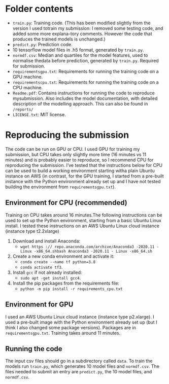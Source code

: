 # Folder contents
- `train.py`: Training code. (This has been modified slightly from the version I used totrain my submission: I removed some testing code, and added some more explana-tory comments. However the code that produces the trained models is unchanged.)
- `predict.py`: Prediction code.
- 10 tensorflow model files in .h5 format, generated by `train.py`.
- `normdf.csv`: Median and quartiles for the model features, used to normalise thedata before prediction, generated by `train.py`. Required for submission.
- `requirementsgpu.txt`: Requirements for running the training code on a GPU machine.
- `requirementscpu.txt`: Requirements for running the training code on a CPU machine.
- `Readme.pdf`: Contains instructions for running the code to reproduce mysubmission. Also includes the model documentation, with detailed description of the modelling approach. This can also be found in `/reports/`
- `LICENSE.txt`: MIT license.

# Reproducing the submission
The code can be run on GPU or CPU. I used GPU for training my submission, but CPU takes only slightly more time (16 minutes vs 11 minutes) and is probably easier to reproduce, so I recommend CPU for reproducing the submission. I’ve tested that the instructions below for CPU can be used to build a working environment starting witha plain Ubuntu instance on AWS (in contrast, for the GPU training, I started from a pre-built instance with the Python environment already set up and I have not tested building the environment from `requirementsgpu.txt`).

## Environment for CPU (recommended)
Training on CPU takes around 16 minutes.The following instructions can be used to set up the Python environment, starting from a basic Ubuntu Linux install. I tested these instructions on an AWS Ubuntu Linux cloud instance (instance type t2.2xlarge)

1. Download and install Anaconda:
    - `wget https :// repo.anaconda.com/archive/Anaconda3 -2020.11 - Linux -x86_64.shbash Anaconda3 -2020.11 - Linux -x86_64.sh`
2. Create a new conda environment and activate it:
    - `conda create --name tf python=3.8`
    - `conda activate tf3`.
3. Install `gcc` if not already installed:
    - `sudo apt -get install gcc4`.
4. Install the pip packages from the requirements file:
    - `python -m pip install -r requirements_cpu.txt`

## Environment for GPU
I used an AWS Ubuntu Linux cloud instance (instance type p2.xlarge). I used a pre-built image with the Python environment already set up (but I think I also changed some package versions). Packages are in `requirementsgpu.txt`. Training takes around 11 minutes.

## Running the code
The input csv files should go in a subdirectory called `data`. To train the models run `train.py`, which generates 10 model files and `normdf.csv`. The files needed to submit an entry are `predict.py`, the 10 model files, and `normdf.csv`.
